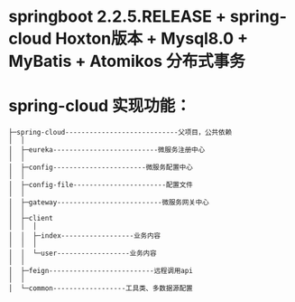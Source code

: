 # springboot 2.2.5.RELEASE + spring-cloud Hoxton版本 + Mysql8.0 + MyBatis + Atomikos 分布式事务
# spring-cloud 实现功能：
```
├─spring-cloud----------------------------父项目，公共依赖
│  │
│  ├─eureka--------------------------微服务注册中心
│  │
│  ├─config-----------------------微服务配置中心
│  │
│  ├─config-file-----------------------配置文件
│  │
│  ├─gateway--------------------------微服务网关中心
│  │
│  ├─client
│  │  │
│  │  ├─index------------------业务内容
│  │  │
│  │  └─user------------------业务内容
│  │
│  ├─feign--------------------------远程调用api
│  │
│  └─common------------------工具类、多数据源配置
```